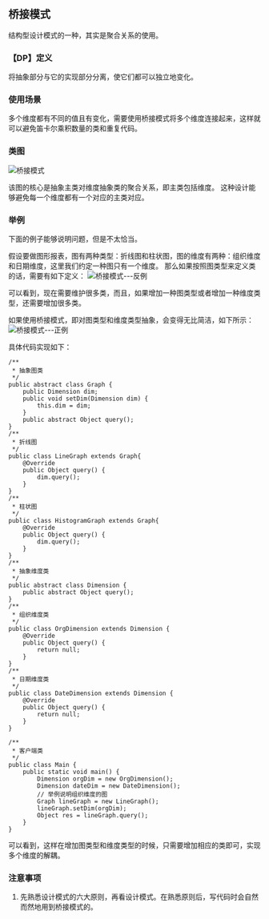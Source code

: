 ## 桥接模式
结构型设计模式的一种，其实是聚合关系的使用。

### 【DP】定义
将抽象部分与它的实现部分分离，使它们都可以独立地变化。

### 使用场景
多个维度都有不同的值且有变化，需要使用桥接模式将多个维度连接起来，这样就可以避免笛卡尔乘积数量的类和重复代码。

### 类图
![桥接模式]()

该图的核心是抽象主类对维度抽象类的聚合关系，即主类包括维度。
这种设计能够避免每一个维度都有一个对应的主类对应。

### 举例
下面的例子能够说明问题，但是不太恰当。

假设要做图形报表，图有两种类型：折线图和柱状图，图的维度有两种：组织维度和日期维度，这里我们约定一种图只有一个维度。
那么如果按照图类型来定义类的话，需要有如下定义：
![桥接模式---反例]()

可以看到，现在需要维护很多类，而且，如果增加一种图类型或者增加一种维度类型，还需要增加很多类。

如果使用桥接模式，即对图类型和维度类型抽象，会变得无比简洁，如下所示：
![桥接模式---正例]()

具体代码实现如下：
```
/**
 * 抽象图类
 */
public abstract class Graph {
    public Dimension dim;
    public void setDim(Dimension dim) {
        this.dim = dim;
    }
    public abstract Object query();
}
/**
 * 折线图
 */
public class LineGraph extends Graph{
    @Override
    public Object query() {
        dim.query();
    }
}
/**
 * 柱状图
 */
public class HistogramGraph extends Graph{
    @Override
    public Object query() {
        dim.query();
    }
}
/**
 * 抽象维度类
 */
public abstract class Dimension {
    public abstract Object query();
}
/**
 * 组织维度类
 */
public class OrgDimension extends Dimension {
    @Override
    public Object query() {
        return null;
    }
}
/**
 * 日期维度类
 */
public class DateDimension extends Dimension {
    @Override
    public Object query() {
        return null;
    }
}

/**
 * 客户端类
 */
public class Main {
    public static void main() {
        Dimension orgDim = new OrgDimension();
        Dimension dateDim = new DateDimension();
        // 举例说明组织维度的图
        Graph lineGraph = new LineGraph();
        lineGraph.setDim(orgDim);
        Object res = lineGraph.query();
    }
}
```
可以看到，这样在增加图类型和维度类型的时候，只需要增加相应的类即可，实现多个维度的解耦。

### 注意事项
1. 先熟悉设计模式的六大原则，再看设计模式。在熟悉原则后，写代码时会自然而然地用到桥接模式的。
